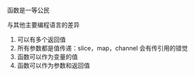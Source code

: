 
函数是一等公民

与其他主要编程语言的差异
1. 可以有多个返回值
2. 所有参数都是值传递：slice，map，channel 会有传引用的错觉
3. 函数可以作为变量的值
4. 函数可以作为参数和返回值